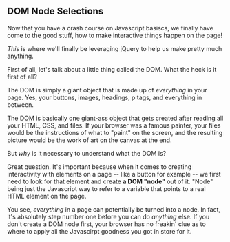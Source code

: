 ## DOM Node Selections

Now that you have a crash course on Javascript basiscs, we finally have come to the good stuff, how to make interactive things happen on the page!

*This* is where we'll finally be leveraging jQuery to help us make pretty much anything.

First of all, let's talk about a little thing called the DOM. What the heck is it first of all?

The DOM is simply a giant object that is made up of *everything* in your page. Yes, your buttons, images, headings, p tags, and everything in between. 

The DOM is basically one giant-ass object that gets created after reading all your HTML, CSS, and files. If your browser was a famous painter, your files would be the instructions of what to "paint" on the screen, and the resulting picture would be the work of art on the canvas at the end.

But *why* is it necessary to understand what the DOM is?

Great question. It's important because when it comes to creating interactivity with elements on a page -- like a button for example -- we first need to look for that element and create **a DOM "node"** out of it. "Node" being just the Javascript way to refer to a variable that points to a real HTML element on the page.

You see, *everything* in a page can potentially be turned into a node. In fact, it's absolutely step number one before you can do *anything* else. If you don't create a DOM node first, your browser has no freakin' clue as to where to apply all the Javascirpt goodness you got in store for it.





